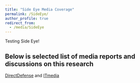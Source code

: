 ```yaml
---
title: "Side Eye Media Coverage"
permalink: /SideEye/
author_profile: true
redirect_from: 
  - /media/SideEye
---
```


Testing Side Eye!
## Below is selected list of media reports and discussions on this research
<a href="https://www.directdefense.com/is-this-thing-on-privacy-and-your-smartphone-microphone/">DirectDefense<a/> and 
<a href="https://www.itmedia.co.jp/news/articles/2305/22/news058.html">ITmedia<a/>
<br/>